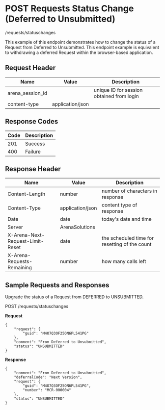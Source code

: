 # POST Requests Status Change (Deferred to Unsubmitted)
/requests/statuschanges

This example of this endpoint demonstrates how to change the status of a Request from Deferred to Unsubmitted. This endpoint example is equivalent to withdrawing a deferred Request within the browser-based application.

## Request Header

| Name<br> | Value<br> | Description<br> |
|  --- |  --- |  --- | 
| arena_session_id<br> |   | unique ID for session obtained from login<br> |
| content-type<br> | application/json<br> |   |

## Response Codes

| Code<br> | Description<br> |
|  --- |  --- | 
| 201<br> | Success<br> |
| 400<br> | Failure<br> |

## Response Header

| Name<br> | Value<br> | Description<br> |
|  --- |  --- |  --- | 
| Content-Length<br> | number<br> | number of characters in response<br> |
| Content-Type<br> | application/json<br> | content type of response<br> |
| Date<br> | date<br> | today's date and time<br> |
| Server<br> | ArenaSolutions<br> |   |
| X-Arena-Next-Request-Limit-Reset<br> | date<br> | the scheduled time for resetting of the count<br> |
| X-Arena-Requests-Remaining<br> | number<br> | how many calls left<br> |

## Sample Requests and Responses
Upgrade the status of a Request from DEFERRED to UNSUBMITTED.

POST /requests/statuschanges

**Request** 

```
{
    "request": {
        "guid": "M4O7Q3OF25ON6PL541PG"
    },
    "comment": "From Deferred to Unsubmitted",
    "status": "UNSUBMITTED"
}
```
**Response** 

```
{
    "comment": "From Deferred to Unsubmitted",
    "deferralCode": "Next Version",
    "request": {
        "guid": "M4O7Q3OF25ON6PL541PG",
        "number": "MCR-000004"
    },
    "status": "UNSUBMITTED"
}
```
